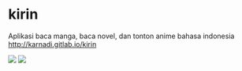 # kirin
Aplikasi baca manga, baca novel, dan tonton anime bahasa indonesia http://karnadi.gitlab.io/kirin

![](https://media.giphy.com/media/htqLnwZbdfWlTT2JJf/source.gif)
![](https://media.giphy.com/media/mCaGcFXiz6lJGwNtpX/source.gif)
